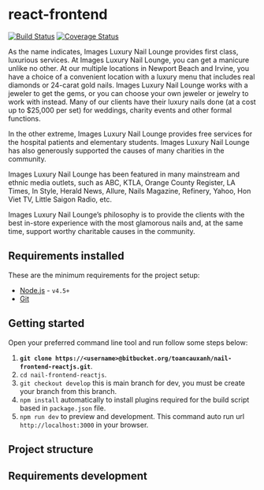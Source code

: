 # react-frontend

[![Build Status](https://travis-ci.org/react-quiz/react-frontend.svg)](https://travis-ci.org/react-quiz/react-frontend)
[![Coverage Status](https://coveralls.io/repos/github/react-quiz/react-frontend/badge.svg?branch=master)](https://coveralls.io/github/react-quiz/react-frontend?branch=master)

As the name indicates, Images Luxury Nail Lounge provides first class, luxurious services. At Images Luxury Nail Lounge, you can get a manicure unlike no other. At our multiple locations in Newport Beach and Irvine, you have a choice of a convenient location with a luxury menu that includes real diamonds or 24-carat gold nails. Images Luxury Nail Lounge works with a jeweler to get the gems, or you can choose your own jeweler or jewelry to work with instead. Many of our clients have their luxury nails done (at a cost up to $25,000 per set) for weddings, charity events and other formal functions.

In the other extreme, Images Luxury Nail Lounge provides free services for the hospital patients and elementary students. Images Luxury Nail Lounge has also generously supported the causes of many charities in the community.

Images Luxury Nail Lounge has been featured in many mainstream and ethnic media outlets, such as ABC, KTLA, Orange County Register, LA Times, In Style, Herald News, Allure, Nails Magazine, Refinery, Yahoo, Hon Viet TV, Little Saigon Radio, etc.

Images Luxury Nail Lounge’s philosophy is to provide the clients with the best in-store experience with the most glamorous nails and, at the same time, support worthy charitable causes in the community.

## Requirements installed

These are the minimum requirements for the project setup:

- [Node.js](http://nodejs.org) - `v4.5+`
- [Git](https://git-scm.com/)

## Getting started

Open your preferred command line tool and run follow some steps below:

1. __`git clone https://<username>@bitbucket.org/toancauxanh/nail-frontend-reactjs.git`__.
2. `cd nail-frontend-reactjs`.
3. `git checkout develop` this is main branch for dev, you must be create your branch from this branch.
4. `npm install` automatically to install plugins required for the build script based in `package.json` file.
5. `npm run dev` to preview and development. This command auto run url `http://localhost:3000` in your browser.


## Project structure


## Requirements development
